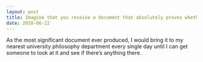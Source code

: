 ```yaml
---
layout: post
title: Imagine that you receive a document that absolutely proves whether or not God exists. Upon reading the document and finding the truth, you must decide whether or not to share the proof with the world. Which would you do?
date: 2018-06-22
---
```


<p>As the most significant document ever produced, I would bring it to my nearest university philosophy department every single day until I can get someone to look at it and see if there’s anything there.</p>
